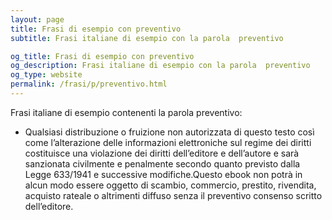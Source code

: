 ```yaml
---
layout: page
title: Frasi di esempio con preventivo 
subtitle: Frasi italiane di esempio con la parola  preventivo

og_title: Frasi di esempio con preventivo 
og_description: Frasi italiane di esempio con la parola  preventivo
og_type: website
permalink: /frasi/p/preventivo.html
---
```


Frasi italiane di esempio contenenti la parola preventivo:


- Qualsiasi distribuzione o fruizione non autorizzata di questo testo così come l’alterazione delle informazioni elettroniche sul regime dei diritti costituisce una violazione dei diritti dell’editore e dell’autore e sarà sanzionata civilmente e penalmente secondo quanto previsto dalla Legge 633/1941 e successive modifiche.Questo ebook non potrà in alcun modo essere oggetto di scambio, commercio, prestito, rivendita, acquisto rateale o altrimenti diffuso senza il preventivo consenso scritto dell’editore.
